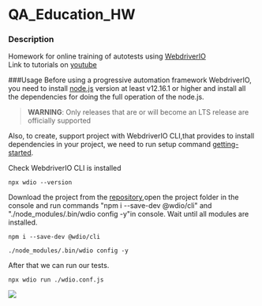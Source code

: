 # QA_Education_HW
### Description
Homework for online training of autotests using <a href="https://webdriver.io">WebdriverIO</a> <br>
Link to tutorials on [youtube]( https://www.youtube.com/watch?v=cSQxQpIlVgo&list=PLP1-M5OhC7yjAZ1-llDH45nxLfKKbcxGe&index=3)

###Usage
Before using a progressive automation framework WebdriverIO, you need to install [node.js](https://nodejs.org/en/) version at least v12.16.1 or higher
and install all the dependencies for doing the full operation of the node.js.
>**WARNING**: Only releases that are or will become an LTS release are officially supported

Also, to create, support project with WebdriverIO CLI,that provides to install dependencies in your project, we need to run setup command [getting-started](https://v5.webdriver.io/docs/gettingstarted.html).

Check WebdriverIO CLI is installed
```console
npx wdio --version
```
Download the project from the [repository](https://github.com/Diankavoy19/QA_Education_HW),open the project folder in the console
and run commands "npm i --save-dev @wdio/cli" and "./node_modules/.bin/wdio config -y"in console. Wait until all modules are installed.
```console
npm i --save-dev @wdio/cli
```
```console
./node_modules/.bin/wdio config -y
```
After that we can run our tests.

```console
npx wdio run ./wdio.conf.js
```
![](https://res.cloudinary.com/practicaldev/image/fetch/s--co5LdVu9--/c_limit%2Cf_auto%2Cfl_progressive%2Cq_auto%2Cw_880/https://i2.wp.com/grantnorwood.com/app/uploads/2017/07/webdriver-io-logo.png%3Fw%3D1680%26ssl%3D1)


